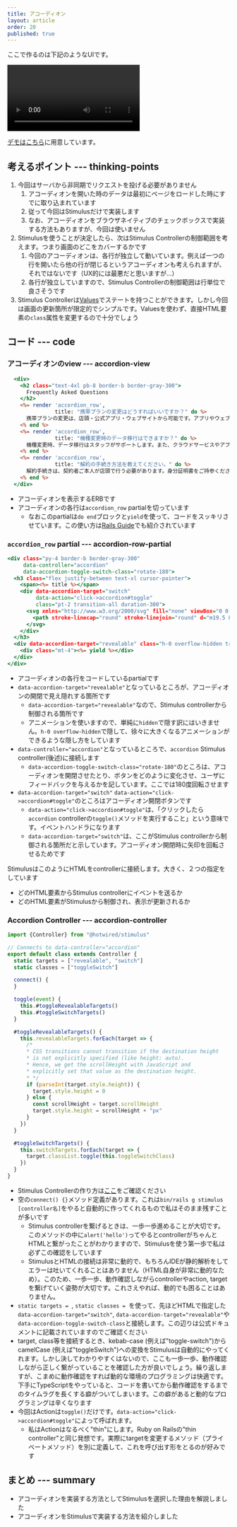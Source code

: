 ```yaml
---
title: アコーディオン
layout: article
order: 20
published: true
---
```


ここで作るのは下記のようなUIです。

![accordion.mov](content_images/accordion.mov "mx-auto max-w-[500px]")

[デモはこちら](/components/accordion)に用意しています。

## 考えるポイント --- thinking-points

1. 今回はサーバから非同期でリクエストを投げる必要がありません
   1. アコーディオンを開いた時のデータは最初にページをロードした時にすでに取り込まれています
   2. 従って今回はStimulusだけで実装します
   3. なお、アコーディオンをブラウザネイティブのチェックボックスで実装する方法もありますが、今回は使いません
2. Stimulusを使うことが決定したら、次はStimulus Controllerの制御範囲を考えます。つまり画面のどこをカバーするかです
   1. 今回のアコーディオンは、各行が独立して動いています。例えば一つの行を開いたら他の行が閉じるというアコーディオンも考えられますが、それではないです（UX的には最悪だと思いますが...）
   2. 各行が独立していますので、Stimulus Controllerの制御範囲は行単位で良さそうです
3. Stimulus Controllerは[Values](https://stimulus.hotwired.dev/reference/values)でステートを持つことができます。しかし今回は画面の更新箇所が限定的でシンプルです。Valuesを使わず、直接HTML要素の`class`属性を変更するので十分でしょう

## コード --- code

### アコーディオンのview --- accordion-view

```erb:app/views/components/accordion.html.erb
  <div>
    <h2 class="text-4xl pb-8 border-b border-gray-300">
      Frequently Asked Questions
    </h2>
    <%= render 'accordion_row',
               title: "携帯プランの変更はどうすればいいですか？" do %>
      携帯プランの変更は、店頭・公式アプリ・ウェブサイトから可能です。アプリやウェブでは24時間対応しており、数分で完了します。
    <% end %>
    <%= render 'accordion_row',
               title: "機種変更時のデータ移行はできますか？" do %>
      機種変更時、データ移行はスタッフがサポートします。また、クラウドサービスやアプリを使えば簡単に自分で移行も可能です。
    <% end %>
    <%= render 'accordion_row',
               title: "解約の手続き方法を教えてください。" do %>
      解約手続きは、契約者ご本人が店頭で行う必要があります。身分証明書をご持参ください。一部プランはウェブでの手続きも可能です。
    <% end %>
  </div>
```

* アコーディオンを表示するERBです
* アコーディオンの各行は`accordion_row` partialを切っています
    * なおこのpartialは`do end`ブロックと`yield`を使って、コードをスッキリさせています。この使い方は[Rails Guide](https://railsguides.jp/layouts_and_rendering.html#シンプルなビューでパーシャルを使う)でも紹介されています

### `accordion_row` partial --- accordion-row-partial

```erb:app/views/components/_accordion_row.html.erb
<div class="py-4 border-b border-gray-300"
     data-controller="accordion"
     data-accordion-toggle-switch-class="rotate-180">
  <h3 class="flex justify-between text-xl cursor-pointer">
    <span><%= title %></span>
    <div data-accordion-target="switch"
         data-action="click->accordion#toggle" 
         class="pt-2 transition-all duration-300">
      <svg xmlns="http://www.w3.org/2000/svg" fill="none" viewBox="0 0 24 24" stroke-width="1.5" stroke="currentColor" class="size-6">
        <path stroke-linecap="round" stroke-linejoin="round" d="m19.5 8.25-7.5 7.5-7.5-7.5"/>
      </svg>
    </div>
  </h3>
  <div data-accordion-target="revealable" class="h-0 overflow-hidden transition-all duration-300 text-sm">
    <div class="mt-4"><%= yield %></div>
  </div>
</div>
```

* アコーディオンの各行をコードしているpartialです
* `data-accordion-target="revealable"`となっているところが、アコーディオンの開閉で見え隠れする箇所です
   * `data-accordion-target="revealable"`なので、Stimulus controllerから制御される箇所です
   * アニメーションを使いますので、単純に`hidden`で隠す訳にはいきません。`h-0 overflow-hidden`で隠して、徐々に大きくなるアニメーションができるような隠し方をしています
* `data-controller="accordion"`となっているところで、`accordion` Stimulus controller(後述)に接続します
    * `data-accordion-toggle-switch-class="rotate-180"`のところは、アコーディオンを開閉させたとり、ボタンをどのように変化させ、ユーザにフィードバックを与えるかを記しています。ここでは180度回転させます
* `data-accordion-target="switch"` `data-action="click->accordion#toggle"`のところはアコーディオン開閉ボタンです
    * `data-action="click->accordion#toggle"`は、「クリックしたら`accordion` controllerの`toggle()`メソッドを実行すること」という意味です。イベントハンドラになります
    * `data-accordion-target="switch"`は、ここがStimulus controllerから制御される箇所だと示しています。アコーディオン開閉時に矢印を回転させるためです

StimulusはこのようにHTMLをcontrollerに接続します。大きく、２つの指定をしています

* どのHTML要素からStimulus controllerにイベントを送るか
* どのHTML要素がStimulusから制御され、表示が更新されるか

### Accordion Controller --- accordion-controller

```js:app/javascript/controllers/accordion_controller.js
import {Controller} from "@hotwired/stimulus"

// Connects to data-controller="accordion"
export default class extends Controller {
  static targets = ["revealable", "switch"]
  static classes = ["toggleSwitch"]

  connect() {
  }

  toggle(event) {
    this.#toggleRevealableTargets()
    this.#toggleSwitchTargets()
  }

  #toggleRevealableTargets() {
    this.revealableTargets.forEach(target => {
      /*
      * CSS transitions cannot transition if the destination height
      * is not explicitly specified (like height: auto).
      * Hence, we get the scrollHeight with JavaScript and
      * explicitly set that value as the destination height.
      * */
      if (parseInt(target.style.height)) {
        target.style.height = 0
      } else {
        const scrollHeight = target.scrollHeight
        target.style.height = scrollHeight + "px"
      }
    })
  }

  #toggleSwitchTargets() {
    this.switchTargets.forEach(target => {
      target.classList.toggle(this.toggleSwitchClass)
    })
  }
}
```

* Stimulus Controllerの作り方は[ここ](/tips/how-you-should-create-stimulus-controllers)をご確認ください
* 空の`connect() {}`メソッド定義があります。これは`bin/rails g stimulus [controller名]`をやると自動的に作ってくれるもので私はそのまま残すことが多いです
    * Stimulus controllerを繋げるときは、一歩一歩進めることが大切です。このメソッドの中に`alert('hello')`ってやるとcontrollerがちゃんとHTMLと繋がったことがわかりますので、Stimulusを使う第一歩で私は必ずこの確認をしています
    * StimulusとHTMLの接続は非常に動的で、もちろんIDEが静的解析をしてエラーは吐いてくれることはありません（HTML自身が非常に動的なため）。このため、一歩一歩、動作確認しながらcontrollerやaction, targetを繋げていく姿勢が大切です。これさえやれば、動的でも困ることはありません。
* `static targets = `, `static classes = `を使って、先ほどHTMLで指定した`data-accordion-target="switch"`, `data-accordion-target="revealable"`や`data-accordion-toggle-switch-class`と接続します。この辺りは公式ドキュメントに記載されていますのでご確認ください
* target, class等を接続するとき、kebab-case (例えば"toggle-switch")からcamelCase (例えば"toggleSwitch")への変換をStimulusは自動的にやってくれます。しかし決してわかりやすくはないので、ここも一歩一歩、動作確認しながら正しく繋がっていることを確認した方が良いでしょう。繰り返しますが、こまめに動作確認をすれば動的な環境のプログラミングは快適です。下手にTypeScriptをやっていると、コードを書いてから動作確認をするまでのタイムラグを長くする癖がついてしまいます。この癖があると動的なプログラミングは辛くなります
* 今回はActionは`toggle()`だけです。`data-action="click->accordion#toggle"`によって呼ばれます。
    * 私はActionはなるべく"thin"にします。Ruby on Railsの"thin controller"と同じ発想です。実際にtargetを変更するメソッド（プライベートメソッド）を別に定義して、これを呼び出す形をとるのが好みです

## まとめ --- summary

* アコーディオンを実装する方法としてStimulusを選択した理由を解説しました
* アコーディオンをStimulusで実装する方法を紹介しました
